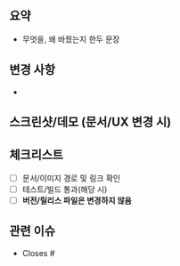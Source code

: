 ## 요약
- 무엇을, 왜 바꿨는지 한두 문장

## 변경 사항
-

## 스크린샷/데모 (문서/UX 변경 시)

## 체크리스트
- [ ] 문서/이미지 경로 및 링크 확인
- [ ] 테스트/빌드 통과(해당 시)
- [ ] **버전/릴리스 파일은 변경하지 않음**

## 관련 이슈
- Closes #<id>
